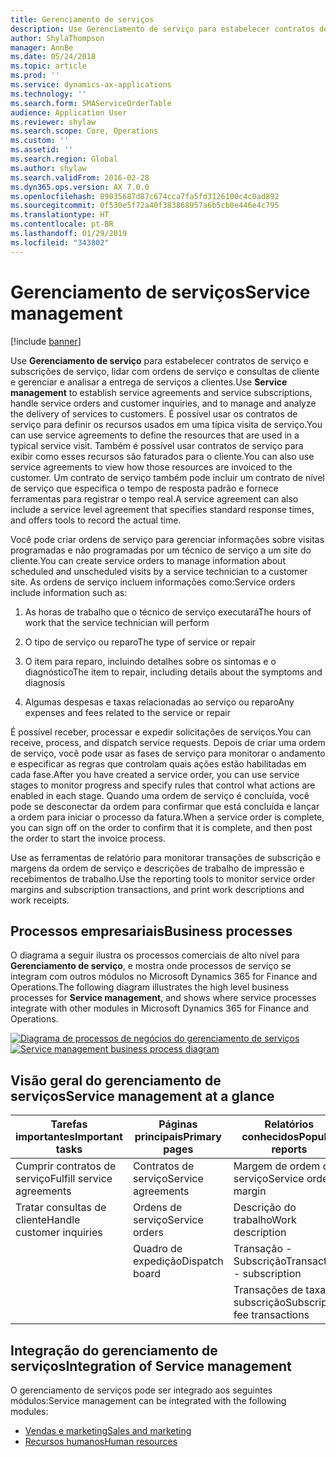 ```yaml
---
title: Gerenciamento de serviços
description: Use Gerenciamento de serviço para estabelecer contratos de serviço e subscrições de serviço, lidar com ordens de serviço e consultas de cliente e gerenciar e analisar a entrega de serviços a clientes.
author: ShylaThompson
manager: AnnBe
ms.date: 05/24/2018
ms.topic: article
ms.prod: ''
ms.service: dynamics-ax-applications
ms.technology: ''
ms.search.form: SMAServiceOrderTable
audience: Application User
ms.reviewer: shylaw
ms.search.scope: Core, Operations
ms.custom: ''
ms.assetid: ''
ms.search.region: Global
ms.author: shylaw
ms.search.validFrom: 2016-02-28
ms.dyn365.ops.version: AX 7.0.0
ms.openlocfilehash: 89035687d87c674cca7fa5fd3126100c4c0ad892
ms.sourcegitcommit: 0f530e5f72a40f383868957a6b5cb0e446e4c795
ms.translationtype: HT
ms.contentlocale: pt-BR
ms.lasthandoff: 01/29/2019
ms.locfileid: "343802"
---
```

# <a name="service-management"></a><span data-ttu-id="5ada3-103">Gerenciamento de serviços</span><span class="sxs-lookup"><span data-stu-id="5ada3-103">Service management</span></span> 

[!include [banner](../includes/banner.md)]


<span data-ttu-id="5ada3-104">Use **Gerenciamento de serviço** para estabelecer contratos de serviço e subscrições de serviço, lidar com ordens de serviço e consultas de cliente e gerenciar e analisar a entrega de serviços a clientes.</span><span class="sxs-lookup"><span data-stu-id="5ada3-104">Use **Service management** to establish service agreements and service subscriptions, handle service orders and customer inquiries, and to manage and analyze the delivery of services to customers.</span></span> <span data-ttu-id="5ada3-105">É possível usar os contratos de serviço para definir os recursos usados em uma típica visita de serviço.</span><span class="sxs-lookup"><span data-stu-id="5ada3-105">You can use service agreements to define the resources that are used in a typical service visit.</span></span> <span data-ttu-id="5ada3-106">Também é possível usar contratos de serviço para exibir como esses recursos são faturados para o cliente.</span><span class="sxs-lookup"><span data-stu-id="5ada3-106">You can also use service agreements to view how those resources are invoiced to the customer.</span></span> <span data-ttu-id="5ada3-107">Um contrato de serviço também pode incluir um contrato de nível de serviço que especifica o tempo de resposta padrão e fornece ferramentas para registrar o tempo real.</span><span class="sxs-lookup"><span data-stu-id="5ada3-107">A service agreement can also include a service level agreement that specifies standard response times, and offers tools to record the actual time.</span></span>

<span data-ttu-id="5ada3-108">Você pode criar ordens de serviço para gerenciar informações sobre visitas programadas e não programadas por um técnico de serviço a um site do cliente.</span><span class="sxs-lookup"><span data-stu-id="5ada3-108">You can create service orders to manage information about scheduled and unscheduled visits by a service technician to a customer site.</span></span> <span data-ttu-id="5ada3-109">As ordens de serviço incluem informações como:</span><span class="sxs-lookup"><span data-stu-id="5ada3-109">Service orders include information such as:</span></span>

1.  <span data-ttu-id="5ada3-110">As horas de trabalho que o técnico de serviço executará</span><span class="sxs-lookup"><span data-stu-id="5ada3-110">The hours of work that the service technician will perform</span></span>

2.  <span data-ttu-id="5ada3-111">O tipo de serviço ou reparo</span><span class="sxs-lookup"><span data-stu-id="5ada3-111">The type of service or repair</span></span>

3.  <span data-ttu-id="5ada3-112">O item para reparo, incluindo detalhes sobre os sintomas e o diagnóstico</span><span class="sxs-lookup"><span data-stu-id="5ada3-112">The item to repair, including details about the symptoms and diagnosis</span></span>

4.  <span data-ttu-id="5ada3-113">Algumas despesas e taxas relacionadas ao serviço ou reparo</span><span class="sxs-lookup"><span data-stu-id="5ada3-113">Any expenses and fees related to the service or repair</span></span>

<span data-ttu-id="5ada3-114">É possível receber, processar e expedir solicitações de serviços.</span><span class="sxs-lookup"><span data-stu-id="5ada3-114">You can receive, process, and dispatch service requests.</span></span> <span data-ttu-id="5ada3-115">Depois de criar uma ordem de serviço, você pode usar as fases de serviço para monitorar o andamento e especificar as regras que controlam quais ações estão habilitadas em cada fase.</span><span class="sxs-lookup"><span data-stu-id="5ada3-115">After you have created a service order, you can use service stages to monitor progress and specify rules that control what actions are enabled in each stage.</span></span> <span data-ttu-id="5ada3-116">Quando uma ordem de serviço é concluída, você pode se desconectar da ordem para confirmar que está concluída e lançar a ordem para iniciar o processo da fatura.</span><span class="sxs-lookup"><span data-stu-id="5ada3-116">When a service order is complete, you can sign off on the order to confirm that it is complete, and then post the order to start the invoice process.</span></span>

<span data-ttu-id="5ada3-117">Use as ferramentas de relatório para monitorar transações de subscrição e margens da ordem de serviço e descrições de trabalho de impressão e recebimentos de trabalho.</span><span class="sxs-lookup"><span data-stu-id="5ada3-117">Use the reporting tools to monitor service order margins and subscription transactions, and print work descriptions and work receipts.</span></span>

## <a name="business-processes"></a><span data-ttu-id="5ada3-118">Processos empresariais</span><span class="sxs-lookup"><span data-stu-id="5ada3-118">Business processes</span></span>

<span data-ttu-id="5ada3-119">O diagrama a seguir ilustra os processos comerciais de alto nível para **Gerenciamento de serviço**, e mostra onde processos de serviço se integram com outros módulos no Microsoft Dynamics 365 for Finance and Operations.</span><span class="sxs-lookup"><span data-stu-id="5ada3-119">The following diagram illustrates the high level business processes for **Service management**, and shows where service processes integrate with other modules in Microsoft Dynamics 365 for Finance and Operations.</span></span>

<span data-ttu-id="5ada3-120">[![Diagrama de processos de negócios do gerenciamento de serviços](./media/sm_home_page.gif)](./media/sm_home_page.gif)</span><span class="sxs-lookup"><span data-stu-id="5ada3-120">[![Service management business process diagram](./media/sm_home_page.gif)](./media/sm_home_page.gif)</span></span>

## <a name="service-management-at-a-glance"></a><span data-ttu-id="5ada3-121">Visão geral do gerenciamento de serviços</span><span class="sxs-lookup"><span data-stu-id="5ada3-121">Service management at a glance</span></span>

|<span data-ttu-id="5ada3-122">Tarefas importantes</span><span class="sxs-lookup"><span data-stu-id="5ada3-122">Important tasks</span></span>           | <span data-ttu-id="5ada3-123">Páginas principais</span><span class="sxs-lookup"><span data-stu-id="5ada3-123">Primary pages</span></span>                         |<span data-ttu-id="5ada3-124">Relatórios conhecidos</span><span class="sxs-lookup"><span data-stu-id="5ada3-124">Popular reports</span></span>              |
|--------------------------|---------------------------------------|-----------------------------|
|<span data-ttu-id="5ada3-125">Cumprir contratos de serviço</span><span class="sxs-lookup"><span data-stu-id="5ada3-125">Fulfill service agreements</span></span>|<span data-ttu-id="5ada3-126">Contratos de serviço</span><span class="sxs-lookup"><span data-stu-id="5ada3-126">Service agreements</span></span>                     |<span data-ttu-id="5ada3-127">Margem de ordem de serviço</span><span class="sxs-lookup"><span data-stu-id="5ada3-127">Service order margin</span></span>         |
|<span data-ttu-id="5ada3-128">Tratar consultas de cliente</span><span class="sxs-lookup"><span data-stu-id="5ada3-128">Handle customer inquiries</span></span> |<span data-ttu-id="5ada3-129">Ordens de serviço</span><span class="sxs-lookup"><span data-stu-id="5ada3-129">Service orders</span></span>                         |<span data-ttu-id="5ada3-130">Descrição do trabalho</span><span class="sxs-lookup"><span data-stu-id="5ada3-130">Work description</span></span>             |
|                          |<span data-ttu-id="5ada3-131">Quadro de expedição</span><span class="sxs-lookup"><span data-stu-id="5ada3-131">Dispatch board</span></span>                         |<span data-ttu-id="5ada3-132">Transação - Subscrição</span><span class="sxs-lookup"><span data-stu-id="5ada3-132">Transaction - subscription</span></span>   |
|                          |                                       |<span data-ttu-id="5ada3-133">Transações de taxa de subscrição</span><span class="sxs-lookup"><span data-stu-id="5ada3-133">Subscription fee transactions</span></span>|


## <a name="integration-of-service-management"></a><span data-ttu-id="5ada3-134">Integração do gerenciamento de serviços</span><span class="sxs-lookup"><span data-stu-id="5ada3-134">Integration of Service management</span></span>

<span data-ttu-id="5ada3-135">O gerenciamento de serviços pode ser integrado aos seguintes módulos:</span><span class="sxs-lookup"><span data-stu-id="5ada3-135">Service management can be integrated with the following modules:</span></span>

  - [<span data-ttu-id="5ada3-136">Vendas e marketing</span><span class="sxs-lookup"><span data-stu-id="5ada3-136">Sales and marketing</span></span>](../sales-marketing/overview-sales-marketing.md)
  - [<span data-ttu-id="5ada3-137">Recursos humanos</span><span class="sxs-lookup"><span data-stu-id="5ada3-137">Human resources</span></span>](https://docs.microsoft.com/en-us/dynamics365/unified-operations/talent/index)

  

